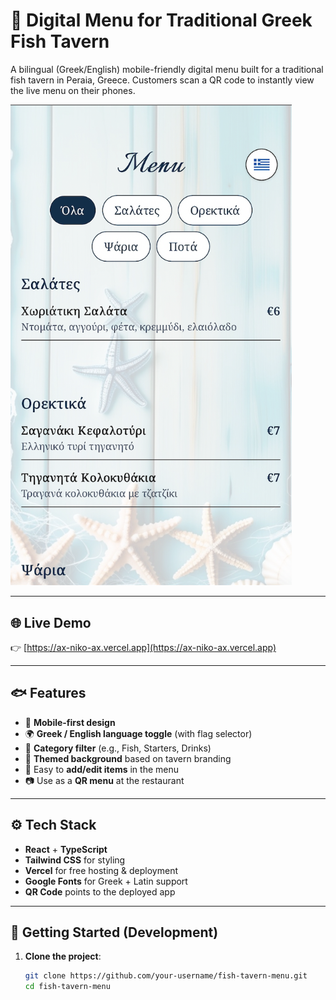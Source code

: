 # 📖 Digital Menu for Traditional Greek Fish Tavern

A bilingual (Greek/English) mobile-friendly digital menu built for a traditional fish tavern in Peraia, Greece. Customers scan a QR code to instantly view the live menu on their phones.

<img src="./public/app-preview.png" alt="Menu preview" width="450" />

---

## 🌐 Live Demo

👉 [https://ax-niko-ax.vercel.app](https://ax-niko-ax.vercel.app)

---

## 🐟 Features

- 📱 **Mobile-first design**
- 🌍 **Greek / English language toggle** (with flag selector)
- 🔎 **Category filter** (e.g., Fish, Starters, Drinks)
- 🎨 **Themed background** based on tavern branding
- 🧾 Easy to **add/edit items** in the menu
- 📷 Use as a **QR menu** at the restaurant

---

## ⚙️ Tech Stack

- **React** + **TypeScript**
- **Tailwind CSS** for styling
- **Vercel** for free hosting & deployment
- **Google Fonts** for Greek + Latin support
- **QR Code** points to the deployed app

---

## 🚀 Getting Started (Development)

1. **Clone the project**:
   ```bash
   git clone https://github.com/your-username/fish-tavern-menu.git
   cd fish-tavern-menu
   ```
